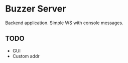 # Buzzer Server

Backend application. Simple WS with console messages.

## TODO
* GUI
* Custom addr
